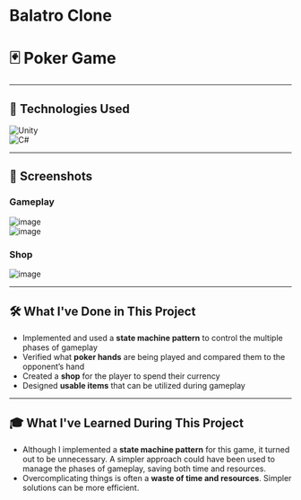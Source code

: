 # Balatro Clone

# 🃏 Poker Game  

---
## 🔧 **Technologies Used**  
![Unity](https://img.shields.io/badge/Engine-Unity-black?style=for-the-badge&logo=unity)  
![C#](https://img.shields.io/badge/Language-C%23-blue?style=for-the-badge&logo=csharp)  

---

## 📸 Screenshots  

### **Gameplay**  
![image](https://github.com/user-attachments/assets/389d06a1-e404-4507-be58-770559a9d8a1)  
![image](https://github.com/user-attachments/assets/c2b70de5-7fa0-48da-b820-3363486a6b1d)  

### **Shop**  
![image](https://github.com/user-attachments/assets/96dd4dc4-bc7e-456c-aae7-8327c32b1c3d)  

---

## 🛠 **What I've Done in This Project**  
- Implemented and used a **state machine pattern** to control the multiple phases of gameplay  
- Verified what **poker hands** are being played and compared them to the opponent’s hand  
- Created a **shop** for the player to spend their currency  
- Designed **usable items** that can be utilized during gameplay  

---

## 🎓 **What I've Learned During This Project**  
- Although I implemented a **state machine pattern** for this game, it turned out to be unnecessary. A simpler approach could have been used to manage the phases of gameplay, saving both time and resources.  
- Overcomplicating things is often a **waste of time and resources**. Simpler solutions can be more efficient.  
